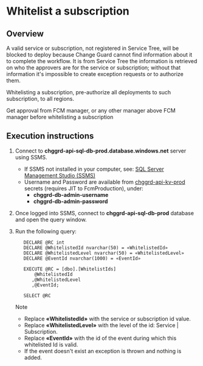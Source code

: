 ﻿# Whitelist a subscription

## Overview

A valid service or subscription, not registered in Service Tree, will be blocked to deploy because Change Guard cannot find information about it to complete the workflow. It is from Service Tree the information is retrieved on who the approvers are for the service or
subscription; without that information it's impossible to create exception requests or to authorize them.

Whitelisting a subscription, pre-authorize all deployments to such subscription, to all regions.

Get approval from FCM manager, or any other manager above FCM manager before whitelisting a subscription

## Execution instructions

1. Connect to **chggrd-api-sql-db-prod.database.windows.net** server using SSMS.
    - If SSMS not installed in your computer, see: [SQL Server Management Studio (SSMS)](https://learn.microsoft.com/en-us/sql/ssms/download-sql-server-management-studio-ssms)
    - Username and Password are available
      from [chggrd-api-kv-prod](https://ms.portal.azure.com/#@MSAzureCloud.onmicrosoft.com/resource/subscriptions/8830ba56-a476-4d01-b6ac-d3ee790383dc/resourceGroups/chggrd-api-prod-westus2/providers/Microsoft.KeyVault/vaults/chggrd-api-kv-prod) secrets (requires JIT
      to FcmProduction), under:
        - **chggrd-db-admin-username**
        - **chggrd-db-admin-password**

2. Once logged into SSMS, connect to **chggrd-api-sql-db-prod** database and open the query window.
3. Run the following query:
   ``` 
      DECLARE @RC int 
      DECLARE @WhitelistedId nvarchar(50) = «WhitelistedId»
      DECLARE @WhitelistedLevel nvarchar(50) = «WhitelistedLevel»
      DECLARE @EventId nvarchar(1000) = «EventId»

      EXECUTE @RC = [dbo].[WhitelistIds]
          @WhitelistedId
         ,@WhitelistedLevel
         ,@EventId;

      SELECT @RC
   ``` 
   > [!NOTE]
   > - Replace **«WhitelistedId»** with the service or subscription id value.
   > - Replace **«WhitelistedLevel»** with the level of the id: Service | Subscription.
   > - Replace **«EventId»** with the id of the event during which this whitelisted Id is valid.
   > - If the event doesn't exist an exception is thrown and nothing is added. 
